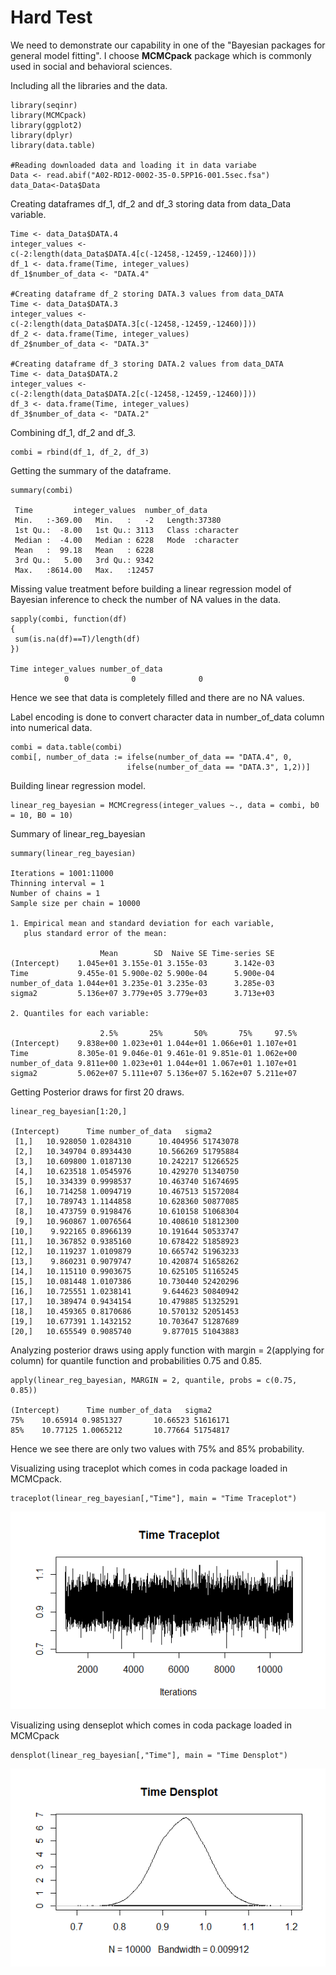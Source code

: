# Hard Test

We need to demonstrate our capability in one of the "Bayesian packages for general model fitting". I choose **MCMCpack** package which is commonly used in social and behavioral sciences.

Including all the libraries and the data.
```
library(seqinr)
library(MCMCpack)
library(ggplot2)
library(dplyr)
library(data.table)

#Reading downloaded data and loading it in data variabe
Data <- read.abif("A02-RD12-0002-35-0.5PP16-001.5sec.fsa")
data_Data<-Data$Data
```
Creating dataframes df_1, df_2 and df_3 storing data from data_Data variable.
```
Time <- data_Data$DATA.4
integer_values <- c(-2:length(data_Data$DATA.4[c(-12458,-12459,-12460)]))
df_1 <- data.frame(Time, integer_values)
df_1$number_of_data <- "DATA.4"

#Creating dataframe df_2 storing DATA.3 values from data_DATA
Time <- data_Data$DATA.3
integer_values <- c(-2:length(data_Data$DATA.3[c(-12458,-12459,-12460)]))
df_2 <- data.frame(Time, integer_values)
df_2$number_of_data <- "DATA.3"

#Creating dataframe df_3 storing DATA.2 values from data_DATA
Time <- data_Data$DATA.2
integer_values <- c(-2:length(data_Data$DATA.2[c(-12458,-12459,-12460)]))
df_3 <- data.frame(Time, integer_values)
df_3$number_of_data <- "DATA.2"
```
Combining df_1, df_2 and df_3.
```
combi = rbind(df_1, df_2, df_3)
```
Getting the summary of the dataframe.
```
summary(combi)

 Time         integer_values  number_of_data    
 Min.   :-369.00   Min.   :   -2   Length:37380      
 1st Qu.:  -8.00   1st Qu.: 3113   Class :character  
 Median :  -4.00   Median : 6228   Mode  :character  
 Mean   :  99.18   Mean   : 6228                     
 3rd Qu.:   5.00   3rd Qu.: 9342                     
 Max.   :8614.00   Max.   :12457     
 ```
 Missing value treatment before building a linear regression model of Bayesian inference to check the number of NA values in the data.
 ```
sapply(combi, function(df)
{
  sum(is.na(df)==T)/length(df)
})

 Time integer_values number_of_data 
             0              0              0 
```
Hence we see that data is completely filled and there are no NA values.

Label encoding is done to convert character data in number_of_data column into numerical data.
```
combi = data.table(combi)
combi[, number_of_data := ifelse(number_of_data == "DATA.4", 0,
                          ifelse(number_of_data == "DATA.3", 1,2))]
```
Building linear regression model.
```
linear_reg_bayesian = MCMCregress(integer_values ~., data = combi, b0 = 10, B0 = 10)
```
Summary of linear_reg_bayesian
```
summary(linear_reg_bayesian)

Iterations = 1001:11000
Thinning interval = 1 
Number of chains = 1 
Sample size per chain = 10000 

1. Empirical mean and standard deviation for each variable,
   plus standard error of the mean:

                    Mean        SD  Naive SE Time-series SE
(Intercept)    1.045e+01 3.155e-01 3.155e-03      3.142e-03
Time           9.455e-01 5.900e-02 5.900e-04      5.900e-04
number_of_data 1.044e+01 3.235e-01 3.235e-03      3.285e-03
sigma2         5.136e+07 3.779e+05 3.779e+03      3.713e+03

2. Quantiles for each variable:

                    2.5%       25%       50%       75%     97.5%
(Intercept)    9.838e+00 1.023e+01 1.044e+01 1.066e+01 1.107e+01
Time           8.305e-01 9.046e-01 9.461e-01 9.851e-01 1.062e+00
number_of_data 9.811e+00 1.023e+01 1.044e+01 1.067e+01 1.107e+01
sigma2         5.062e+07 5.111e+07 5.136e+07 5.162e+07 5.211e+07
```
Getting Posterior draws for first 20 draws.
```
linear_reg_bayesian[1:20,]

(Intercept)      Time number_of_data   sigma2
 [1,]   10.928050 1.0284310      10.404956 51743078
 [2,]   10.349704 0.8934430      10.566269 51795884
 [3,]   10.609800 1.0187130      10.242217 51266525
 [4,]   10.623518 1.0545976      10.429270 51340750
 [5,]   10.334339 0.9998537      10.463740 51674695
 [6,]   10.714258 1.0094719      10.467513 51572084
 [7,]   10.789743 1.1144858      10.628360 50877085
 [8,]   10.473759 0.9198476      10.610158 51068304
 [9,]   10.960867 1.0076564      10.408610 51812300
[10,]    9.922165 0.8966139      10.191644 50533747
[11,]   10.367852 0.9385160      10.678422 51858923
[12,]   10.119237 1.0109879      10.665742 51963233
[13,]    9.860231 0.9079747      10.420874 51658262
[14,]   10.115110 0.9903675      10.625105 51165245
[15,]   10.081448 1.0107386      10.730440 52420296
[16,]   10.725551 1.0238141       9.644623 50840942
[17,]   10.389474 0.9434154      10.479885 51325291
[18,]   10.459365 0.8170686      10.570132 52051453
[19,]   10.677391 1.1432152      10.703647 51287689
[20,]   10.655549 0.9085740       9.877015 51043883
```
Analyzing posterior draws using apply function with margin = 2(applying for column) for quantile function and probabilities 0.75 and 0.85.
```
apply(linear_reg_bayesian, MARGIN = 2, quantile, probs = c(0.75, 0.85))

(Intercept)      Time number_of_data   sigma2
75%    10.65914 0.9851327       10.66523 51616171
85%    10.77125 1.0065212       10.77664 51754817
```
Hence we see there are only two values with 75% and 85% probability.

Visualizing using traceplot which comes in coda package loaded in MCMCpack.
```
traceplot(linear_reg_bayesian[,"Time"], main = "Time Traceplot")
```
![traceplot](https://github.com/dA505819/MCMC_for_forensic_science/blob/master/images/traceplot.png)

Visualizing using denseplot which comes in coda package loaded in MCMCpack
```
densplot(linear_reg_bayesian[,"Time"], main = "Time Densplot")
```
![denseplot](https://github.com/dA505819/MCMC_for_forensic_science/blob/master/images/densplot.png)





